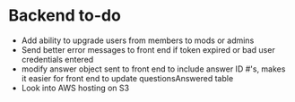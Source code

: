 # Backend to-do
* Add ability to upgrade users from members to mods or admins
* Send better error messages to front end if token expired or bad user credentials entered
* modify answer object sent to front end to include answer ID #'s, makes it easier for front end to update questionsAnswered table
* Look into AWS hosting on S3
